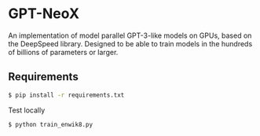 # GPT-NeoX
An implementation of model parallel GPT-3-like models on GPUs, based on the DeepSpeed library. Designed to be able to train models in the hundreds of billions of parameters or larger.

## Requirements

```bash
$ pip install -r requirements.txt
```

Test locally

```bash
$ python train_enwik8.py
```
